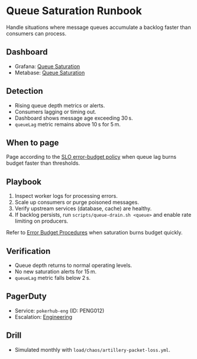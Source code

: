 # Queue Saturation Runbook

Handle situations where message queues accumulate a backlog faster than consumers can process.

## Dashboard
- Grafana: [Queue Saturation](../../infrastructure/observability/queue-lag-dashboard.json)
- Metabase: [Queue Saturation](../analytics-dashboards.md#queue-saturation-1)

## Detection
- Rising queue depth metrics or alerts.
- Consumers lagging or timing out.
- Dashboard shows message age exceeding 30 s.
- `queueLag` metric remains above 10 s for 5 m.

## When to page
Page according to the [SLO error-budget policy](../SLOs.md#error-budget-handling) when queue lag burns budget faster than thresholds.

## Playbook
1. Inspect worker logs for processing errors.
2. Scale up consumers or purge poisoned messages.
3. Verify upstream services (database, cache) are healthy.
4. If backlog persists, run `scripts/queue-drain.sh <queue>` and enable rate limiting on producers.

Refer to [Error Budget Procedures](../error-budget-procedures.md) when saturation burns budget quickly.

## Verification
- Queue depth returns to normal operating levels.
- No new saturation alerts for 15 m.
- `queueLag` metric falls below 2 s.

## PagerDuty
- Service: `pokerhub-eng` (ID: PENG012) <!-- Update ID if PagerDuty service changes -->
- Escalation: [Engineering](https://pokerhub.pagerduty.com/escalation_policies/PDEF456)

## Drill
- Simulated monthly with `load/chaos/artillery-packet-loss.yml`.
